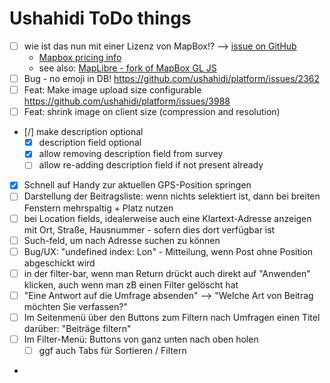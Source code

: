 # Ushahidi ToDo things

* [ ] wie ist das nun mit einer Lizenz von MapBox!? --> [issue on GitHub](https://github.com/ushahidi/platform/issues/4401#issuecomment-1127541009)
  * [Mapbox pricing info](https://www.mapbox.com/pricing)
  * see also: [MapLibre - fork of MapBox GL JS](https://www.maptiler.com/news/2021/01/mapbox-gl-open-source-fork/)
* [ ] Bug - no emoji in DB! https://github.com/ushahidi/platform/issues/2362
* [ ] Feat: Make image upload size configurable https://github.com/ushahidi/platform/issues/3988
* [ ] Feat: shrink image on client size (compression and resolution)
* [/] make description optional
  * [x] description field optional
  * [x] allow removing description field from survey
  * [ ] allow re-adding description field if not present already
* [x] Schnell auf Handy zur aktuellen GPS-Position springen
* [ ] Darstellung der Beitragsliste: wenn nichts selektiert ist, dann bei breiten Fenstern mehrspaltig + Platz nutzen
* [ ] bei Location fields, idealerweise auch eine Klartext-Adresse anzeigen mit Ort, Straße, Hausnummer - sofern dies dort verfügbar ist
* [ ] Such-feld, um nach Adresse suchen zu können
* [ ] Bug/UX: "undefined index: Lon" - Mitteilung, wenn Post ohne Position abgeschickt wird
* [ ] in der filter-bar, wenn man Return drückt auch direkt auf "Anwenden" klicken, auch wenn man zB einen Filter gelöscht hat
* [ ] "Eine Antwort auf die Umfrage absenden" --> "Welche Art von Beitrag möchten Sie verfassen?"
* [ ] Im Seitenmenü über den Buttons zum Filtern nach Umfragen einen Titel darüber: "Beiträge filtern"
* [ ] Im Filter-Menü: Buttons von ganz unten nach oben holen
  * [ ] ggf auch Tabs für Sortieren / Filtern
*
